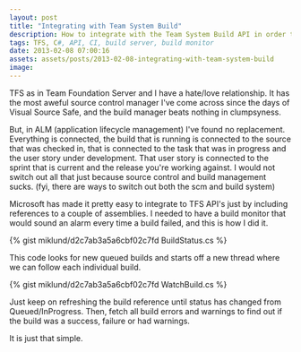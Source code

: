 ```yaml
---
layout: post
title: "Integrating with Team System Build"
description: How to integrate with the Team System Build API in order to get the build status of a particular build. You can use this to control an alarm when the build goes wrong.
tags: TFS, C#, API, CI, build server, build monitor
date: 2013-02-08 07:00:16
assets: assets/posts/2013-02-08-integrating-with-team-system-build
image: 
---
```


TFS as in Team Foundation Server and I have a hate/love relationship. It has the most aweful source control manager I've come across since the days of Visual Source Safe, and the build manager beats nothing in clumpsyness.

But, in ALM (application lifecycle management) I've found no replacement. Everything is connected, the build that is running is connected to the source that was checked in, that is connected to the task that was in progress and the user story under development. That user story is connected to the sprint that is current and the release you're working against. I would not switch out all that just because source control and build management sucks. (fyi, there are ways to switch out both the scm and build system)

Microsoft has made it pretty easy to integrate to TFS API's just by including references to a couple of assemblies. I needed to have a build monitor that would sound an alarm every time a build failed, and this is how I did it.

{% gist miklund/d2c7ab3a5a6cbf02c7fd BuildStatus.cs %}

This code looks for new queued builds and starts off a new thread where we can follow each individual build.

{% gist miklund/d2c7ab3a5a6cbf02c7fd WatchBuild.cs %}

Just keep on refreshing the build reference until status has changed from Queued/InProgress. Then, fetch all build errors and warnings to find out if the build was a success, failure or had warnings.

It is just that simple.
